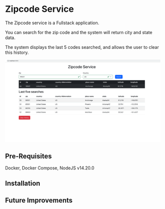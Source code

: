 # Zipcode Service

The Zipcode service is a Fullstack application.

You can search for the zip code and the system will return city and state data.

The system displays the last 5 codes searched, and allows the user to clear this history.

![Zipcode service](https://github.com/Maurilioferreira/zipcode-service/blob/main/zipcode.png)

## Pre-Requisites

Docker, Docker Compose, NodeJS v14.20.0

## Installation


## Future Improvements
